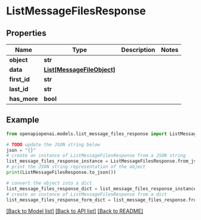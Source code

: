 # ListMessageFilesResponse


## Properties

Name | Type | Description | Notes
------------ | ------------- | ------------- | -------------
**object** | **str** |  | 
**data** | [**List[MessageFileObject]**](MessageFileObject.md) |  | 
**first_id** | **str** |  | 
**last_id** | **str** |  | 
**has_more** | **bool** |  | 

## Example

```python
from openapiopenai.models.list_message_files_response import ListMessageFilesResponse

# TODO update the JSON string below
json = "{}"
# create an instance of ListMessageFilesResponse from a JSON string
list_message_files_response_instance = ListMessageFilesResponse.from_json(json)
# print the JSON string representation of the object
print(ListMessageFilesResponse.to_json())

# convert the object into a dict
list_message_files_response_dict = list_message_files_response_instance.to_dict()
# create an instance of ListMessageFilesResponse from a dict
list_message_files_response_form_dict = list_message_files_response.from_dict(list_message_files_response_dict)
```
[[Back to Model list]](../README.md#documentation-for-models) [[Back to API list]](../README.md#documentation-for-api-endpoints) [[Back to README]](../README.md)



